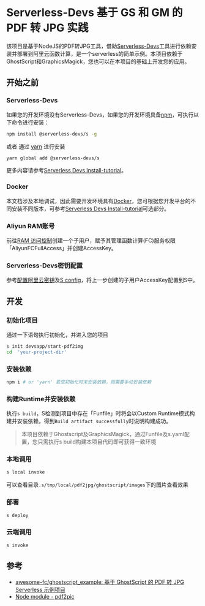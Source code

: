 # Serverless-Devs 基于 GS 和 GM 的 PDF 转 JPG 实践

该项目是基于NodeJS的PDF转JPG工具，借助[Serverless-Devs](https://github.com/Serverless-Devs/Serverless-Devs/blob/master/readme_zh.md)工具进行依赖安装并部署到阿里云函数计算，是一个serverless的简单示例。本项目依赖于GhostScript和GraphicsMagick，您也可以在本项目的基础上开发您的应用。

## 开始之前

### Serverless-Devs

如果您的开发环境没有Serverless-Devs，如果您的开发环境具备[npm](https://www.npmjs.com/)，可执行以下命令进行安装：

```bash
npm install @serverless-devs/s -g
```

或者 通过 [yarn](https://yarnpkg.com/) 进行安装

```bash
yarn global add @serverless-devs/s
```

更多内容请参考[Serverless Devs Install-tutorial](https://github.com/devsapp/fc/blob/main/docs/Getting-started/Install-tutorial.md)。

### Docker

本文档涉及本地调试，因此需要开发环境具有[Docker](https://www.docker.com/)，您可根据您开发平台的不同安装不同版本，可参考[Serverless Devs Install-tutorial](https://github.com/devsapp/fc/blob/main/docs/Getting-started/Install-tutorial.md)可选部分。

### Aliyun RAM账号

前往[RAM 访问控制](https://ram.console.aliyun.com/users)创建一个子用户，赋予其管理函数计算(FC)服务权限「AliyunFCFullAccess」并创建AccessKey。

### Serverless-Devs密钥配置

参考[配置阿里云密钥](https://github.com/devsapp/fc/blob/main/docs/Getting-started/Setting-up-credentials.md)及[S config](http://www.serverless-devs.com/docs/command#config指令)，将上一步创建的子用户AccessKey配置到S中。

## 开发

### 初始化项目

通过一下语句执行初始化，并进入您的项目

```bash
s init devsapp/start-pdf2img
cd 	'your-project-dir'
```

### 安装依赖

```bash
npm i # or 'yarn' 若您初始化时未安装依赖，则需要手动安装依赖
```

### 构建Runtime并安装依赖

执行`s build`，S检测到项目中存在「Funfile」时将会以Custom Runtime模式构建并安装依赖，得到`Build artifact successfully`时说明构建成功。

> 本项目依赖于Ghostscript及GraphicsMagick，通过Funfile及s.yaml配置，您只需执行s build构建本项目代码即可获得一致环境

### 本地调用

```bash
s local invoke
```

可以查看目录`.s/tmp/local/pdf2jpg/ghostscript/images`下的图片查看效果

### 部署

```bash
s deploy    
```

### 云端调用

``` bash
s invoke
```

## 参考
- [awesome-fc/ghostscript_example: 基于 GhostScript 的 PDF 转 JPG Serverless 示例项目](https://github.com/awesome-fc/ghostscript_example)
- [Node module - pdf2pic](https://www.npmjs.com/package/pdf2pic)

